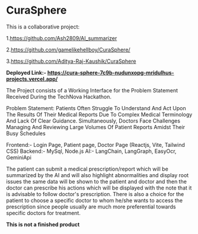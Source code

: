 # **CuraSphere**

This is a collaborative project:

1.https://github.com/Ash2809/AI_summarizer

2.https://github.com/gamelikehellboy/CuraSphere/

3.https://github.com/Aditya-Raj-Kaushik/CuraSphere

**Deployed Link:- https://cura-sphere-7c9b-nudunxopg-mridulhus-projects.vercel.app/**

The Project consists of a Working Interface for the Problem Statement Received During the TechNova Hackathon.

Problem Statement: Patients Often Struggle To Understand And Act Upon The Results Of Their Medical Reports Due To Complex Medical Terminology And Lack Of Clear Guidance. Simultaneously, Doctors Face Challenges Managing And Reviewing Large Volumes Of Patient Reports Amidst Their Busy Schedules

Frontend:- Login Page, Patient page, Doctor Page (Reactjs, Vite, Tailwind CSS)
Backend:- MySql, Node.js
AI:- LangChain, LangGraph, EasyOcr, GeminiApi

The patient can submit a medical prescription/report  which will be summarized by the AI and will also highlight abnormalities and display root issues the same data will be shown to the patient and doctor and then the doctor can prescribe his actions which will be displayed with the note that it is advisable to follow doctor's prescription. There is also a choice for the patient to choose a specific doctor to whom he/she wants to access the prescription since people usually are much more preferential towards specific doctors for treatment.

**This is not a finished product** 

